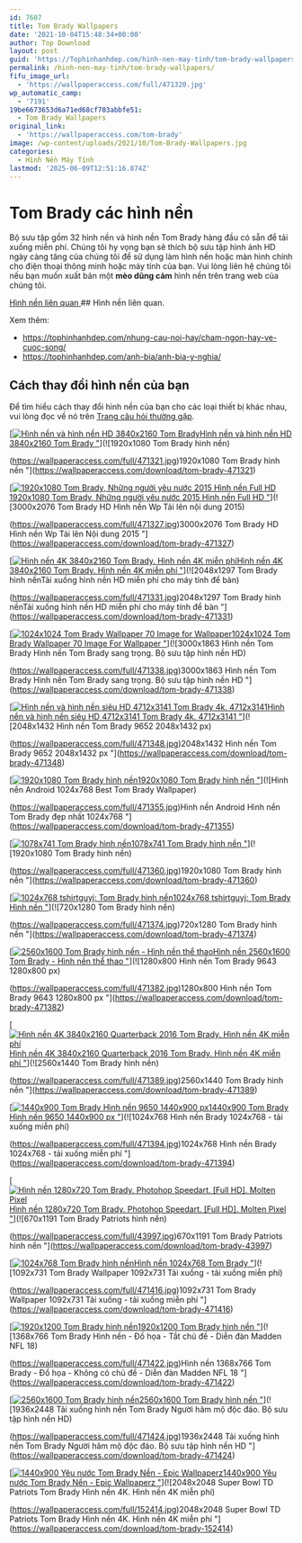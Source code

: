 ```yaml
---
id: 7607
title: Tom Brady Wallpapers
date: '2021-10-04T15:48:34+00:00'
author: Top Download
layout: post
guid: 'https://Tophinhanhdep.com/hinh-nen-may-tinh/tom-brady-wallpapers/'
permalink: /hinh-nen-may-tinh/tom-brady-wallpapers/
fifu_image_url:
  - 'https://wallpaperaccess.com/full/471320.jpg'
wp_automatic_camp:
  - '7191'
19be6673653d6a71ed68cf703abbfe51:
  - Tom Brady Wallpapers
original_link:
  - 'https://wallpaperaccess.com/tom-brady'
image: /wp-content/uploads/2021/10/Tom-Brady-Wallpapers.jpg
categories:
  - Hình Nền Máy Tính
lastmod: '2025-06-09T12:51:16.874Z'
---
```

# Tom Brady các hình nền

Bộ sưu tập gồm 32 hình nền và hình nền Tom Brady hàng đầu có sẵn để tải xuống miễn phí. Chúng tôi hy vọng bạn sẽ thích bộ sưu tập hình ảnh HD ngày càng tăng của chúng tôi để sử dụng làm hình nền hoặc màn hình chính cho điện thoại thông minh hoặc máy tính của bạn. Vui lòng liên hệ chúng tôi nếu bạn muốn xuất bản một **mèo dũng cảm** hình nền trên trang web của chúng tôi.

[Hình nền liên quan ](#related) ## Hình nền liên quan.

   
 Xem thêm:

   
- <https://tophinhanhdep.com/nhung-cau-noi-hay/cham-ngon-hay-ve-cuoc-song/>
- <https://tophinhanhdep.com/anh-bia/anh-bia-y-nghia/>

## Cách thay đổi hình nền của bạn

Để tìm hiểu cách thay đổi hình nền của bạn cho các loại thiết bị khác nhau, vui lòng đọc về nó trên [Trang câu hỏi thường gặp](https://tophinhanhdep.com/faq/).

  
[[![Hình nền và hình nền HD 3840x2160 Tom Brady](https://wallpaperaccess.com/full/471320.jpg)Hình nền và hình nền HD 3840x2160 Tom Brady "](https://wallpaperaccess.com/download/tom-brady-471320)](![1920x1080 Tom Brady hình nền)

(https://wallpaperaccess.com/full/471321.jpg)1920x1080 Tom Brady hình nền "](https://wallpaperaccess.com/download/tom-brady-471321)

[[![1920x1080 Tom Brady, Những người yêu nước 2015 Hình nền Full HD](https://wallpaperaccess.com/full/178687.jpg)1920x1080 Tom Brady, Những người yêu nước 2015 Hình nền Full HD "](https://wallpaperaccess.com/download/tom-brady-178687)](![3000x2076 Tom Brady HD Hình nền Wp Tải lên nội dung 2015)

(https://wallpaperaccess.com/full/471327.jpg)3000x2076 Tom Brady HD Hình nền Wp Tải lên Nội dung 2015 "](https://wallpaperaccess.com/download/tom-brady-471327)

[[![Hình nền 4K 3840x2160 Tom Brady.  Hình nền 4K miễn phí](https://wallpaperaccess.com/full/471329.jpg)Hình nền 4K 3840x2160 Tom Brady. Hình nền 4K miễn phí "](https://wallpaperaccess.com/download/tom-brady-471329)](![2048x1297 Tom Brady hình nềnTải xuống hình nền HD miễn phí cho máy tính để bàn)

(https://wallpaperaccess.com/full/471331.jpg)2048x1297 Tom Brady hình nềnTải xuống hình nền HD miễn phí cho máy tính để bàn "](https://wallpaperaccess.com/download/tom-brady-471331)

[[![1024x1024 Tom Brady Wallpaper 70 Image for Wallpaper](https://wallpaperaccess.com/full/471336.jpg)1024x1024 Tom Brady Wallpaper 70 Image For Wallpaper "](https://wallpaperaccess.com/download/tom-brady-471336)](![3000x1863 Hình nền Tom Brady Hình nền Tom Brady sang trọng.  Bộ sưu tập hình nền HD)

(https://wallpaperaccess.com/full/471338.jpg)3000x1863 Hình nền Tom Brady Hình nền Tom Brady sang trọng. Bộ sưu tập hình nền HD "](https://wallpaperaccess.com/download/tom-brady-471338)

[[![Hình nền và hình nền siêu HD 4712x3141 Tom Brady 4k.  4712x3141](https://wallpaperaccess.com/full/471344.jpg)Hình nền và hình nền siêu HD 4712x3141 Tom Brady 4k. 4712x3141 "](https://wallpaperaccess.com/download/tom-brady-471344)](![2048x1432 Hình nền Tom Brady 9652 2048x1432 px)

(https://wallpaperaccess.com/full/471348.jpg)2048x1432 Hình nền Tom Brady 9652 2048x1432 px "](https://wallpaperaccess.com/download/tom-brady-471348)

[[![1920x1080 Tom Brady hình nền](https://wallpaperaccess.com/full/471352.jpg)1920x1080 Tom Brady hình nền "](https://wallpaperaccess.com/download/tom-brady-471352)](![Hình nền Android 1024x768 Best Tom Brady Wallpaper)

(https://wallpaperaccess.com/full/471355.jpg)Hình nền Android Hình nền Tom Brady đẹp nhất 1024x768 "](https://wallpaperaccess.com/download/tom-brady-471355)

[[![1078x741 Tom Brady hình nền](https://wallpaperaccess.com/full/471356.jpg)1078x741 Tom Brady hình nền "](https://wallpaperaccess.com/download/tom-brady-471356)](![1920x1080 Tom Brady hình nền)

(https://wallpaperaccess.com/full/471360.jpg)1920x1080 Tom Brady hình nền "](https://wallpaperaccess.com/download/tom-brady-471360)

[[![1024x768 tshirtguyj: Tom Brady hình nền](https://wallpaperaccess.com/full/471372.jpg)1024x768 tshirtguyj: Tom Brady Hình nền "](https://wallpaperaccess.com/download/tom-brady-471372)](![720x1280 Tom Brady hình nền)

(https://wallpaperaccess.com/full/471374.jpg)720x1280 Tom Brady hình nền "](https://wallpaperaccess.com/download/tom-brady-471374)

[[![2560x1600 Tom Brady hình nền - Hình nền thể thao](https://wallpaperaccess.com/full/471378.jpg)Hình nền 2560x1600 Tom Brady - Hình nền thể thao "](https://wallpaperaccess.com/download/tom-brady-471378)](![1280x800 Hình nền Tom Brady 9643 1280x800 px)

(https://wallpaperaccess.com/full/471382.jpg)1280x800 Hình nền Tom Brady 9643 1280x800 px "](https://wallpaperaccess.com/download/tom-brady-471382)

[[![Hình nền 4K 3840x2160 Quarterback 2016 Tom Brady.  Hình nền 4K miễn phí](https://wallpaperaccess.com/full/471384.jpg)Hình nền 4K 3840x2160 Quarterback 2016 Tom Brady. Hình nền 4K miễn phí "](https://wallpaperaccess.com/download/tom-brady-471384)](![2560x1440 Tom Brady hình nền)

(https://wallpaperaccess.com/full/471389.jpg)2560x1440 Tom Brady hình nền "](https://wallpaperaccess.com/download/tom-brady-471389)

[[![1440x900 Tom Brady Hình nền 9650 1440x900 px](https://wallpaperaccess.com/full/471391.jpg)1440x900 Tom Brady Hình nền 9650 1440x900 px "](https://wallpaperaccess.com/download/tom-brady-471391)](![1024x768 Hình nền Brady 1024x768 - tải xuống miễn phí)

(https://wallpaperaccess.com/full/471394.jpg)1024x768 Hình nền Brady 1024x768 - tải xuống miễn phí "](https://wallpaperaccess.com/download/tom-brady-471394)

[[![Hình nền 1280x720 Tom Brady.  Photohop Speedart. [Full HD].  Molten Pixel](https://wallpaperaccess.com/full/471401.jpg)Hình nền 1280x720 Tom Brady. Photohop Speedart. \[Full HD\]. Molten Pixel "](https://wallpaperaccess.com/download/tom-brady-471401)](![670x1191 Tom Brady Patriots hình nền)

(https://wallpaperaccess.com/full/43997.jpg)670x1191 Tom Brady Patriots hình nền "](https://wallpaperaccess.com/download/tom-brady-43997)

[[![1024x768 Tom Brady hình nền](https://wallpaperaccess.com/full/471414.jpg)Hình nền 1024x768 Tom Brady "](https://wallpaperaccess.com/download/tom-brady-471414)](![1092x731 Tom Brady Wallpaper 1092x731 Tải xuống - tải xuống miễn phí)

(https://wallpaperaccess.com/full/471416.jpg)1092x731 Tom Brady Wallpaper 1092x731 Tải xuống - tải xuống miễn phí "](https://wallpaperaccess.com/download/tom-brady-471416)

[[![1920x1200 Tom Brady hình nền](https://wallpaperaccess.com/full/471420.jpg)1920x1200 Tom Brady hình nền "](https://wallpaperaccess.com/download/tom-brady-471420)](![1368x766 Tom Brady Hình nền - Đồ họa - Tắt chủ đề - Diễn đàn Madden NFL 18)

(https://wallpaperaccess.com/full/471422.jpg)Hình nền 1368x766 Tom Brady - Đồ họa - Không có chủ đề - Diễn đàn Madden NFL 18 "](https://wallpaperaccess.com/download/tom-brady-471422)

[[![2560x1600 Tom Brady hình nền](https://wallpaperaccess.com/full/471423.jpg)2560x1600 Tom Brady hình nền "](https://wallpaperaccess.com/download/tom-brady-471423)](![1936x2448 Tải xuống hình nền Tom Brady Người hâm mộ độc đáo.  Bộ sưu tập hình nền HD)

(https://wallpaperaccess.com/full/471424.jpg)1936x2448 Tải xuống hình nền Tom Brady Người hâm mộ độc đáo. Bộ sưu tập hình nền HD "](https://wallpaperaccess.com/download/tom-brady-471424)

[[![1440x900 Yêu nước Tom Brady Nền - Epic Wallpaperz](https://wallpaperaccess.com/full/406718.jpg)1440x900 Yêu nước Tom Brady Nền - Epic Wallpaperz "](https://wallpaperaccess.com/download/tom-brady-406718)](![2048x2048 Super Bowl TD Patriots Tom Brady Hình nền 4K.  Hình nền 4K miễn phí)

(https://wallpaperaccess.com/full/152414.jpg)2048x2048 Super Bowl TD Patriots Tom Brady Hình nền 4K. Hình nền 4K miễn phí "](https://wallpaperaccess.com/download/tom-brady-152414)
